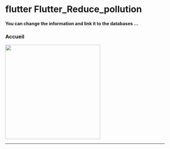 <h1> flutter Flutter_Reduce_pollution </h1>

<h4> You can change the information and link it to the databases ...</h4>

<h3>Accueil</h3>

<img src="https://github.com/abenkoula71/Flutter_Reduce_pollution/blob/main/Screenshot_1642162647.png" width="300" /> 
<hr>


